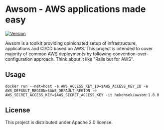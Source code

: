 # Awsom - AWS applications made easy

[![Version](https://img.shields.io/badge/Awsom-1.1.0-blue.svg)](https://github.com/hekonsek/awsom/releases)

Awsom is a toolkit providing opinionated setup of infrastructure, applications and CI/CD based on AWS. This project
is intended to cover majority of common AWS deployments by following convention-over-configuration approach. Think about
it like "Rails but for AWS".

## Usage

```
docker run --net=host -e AWS_ACCESS_KEY_ID=$AWS_ACCESS_KEY_ID -e AWS_DEFAULT_REGION=$AWS_DEFAULT_REGION -e AWS_SECRET_ACCESS_KEY=$AWS_SECRET_ACCESS_KEY -it hekonsek/awsom:1.0.0
```

## License

This project is distributed under Apache 2.0 license.